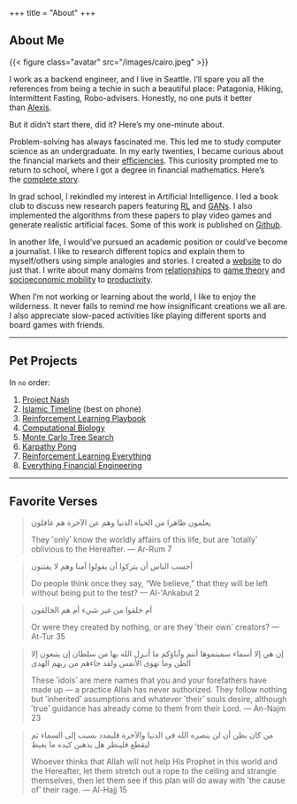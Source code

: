 +++
title = "About"
+++

## About Me

{{< figure class="avatar" src="/images/cairo.jpeg" >}}

I work as a backend engineer, and I live in Seattle. I’ll spare you all the references from being a techie in such a beautiful place: Patagonia, Hiking, Intermittent Fasting, Robo-advisers. Honestly, no one puts it better than [Alexis](https://twitter.com/yayalexisgay/status/1249057146051821568).

But it didn’t start there, did it? Here’s my one-minute about.

Problem-solving has always fascinated me. This led me to study computer science as an undergraduate. In my early twenties, I became curious about the financial markets and their [efficiencies](https://en.wikipedia.org/wiki/Efficient-market_hypothesis). This curiosity prompted me to return to school, where I got a degree in financial mathematics. Here’s the [complete story](https://www.projectnash.com/what-is-project-nash/).

In grad school, I rekindled my interest in Artificial Intelligence. I led a book club to discuss new research papers featuring [RL](https://en.wikipedia.org/wiki/Reinforcement_learning) and [GANs](https://en.wikipedia.org/wiki/Generative_adversarial_network). I also implemented the algorithms from these papers to play video games and generate realistic artificial faces. Some of this work is published on [Github](https://github.com/shehio).

In another life, I would’ve pursued an academic position or could’ve become a journalist. I like to research different topics and explain them to myself/others using simple analogies and stories. I created a [website](https://www.projectnash.com/about/) to do just that. I write about many domains from [relationships](https://www.projectnash.com/500-days-of-summer-and-attachment-theory/) to [game theory](https://www.projectnash.com/aliens-the-fermi-paradox-and-the-dark-forest-theory/) and [socioeconomic mobility](https://www.projectnash.com/the-great-gatsby-and-the-demise-of-the-american-dream/) to [productivity](https://www.projectnash.com/randy-pausch/).

When I’m not working or learning about the world, I like to enjoy the wilderness. It never fails to remind me how insignificant creations we all are. I also appreciate slow-paced activities like playing different sports and board games with friends.

---

## Pet Projects

In `no` order:
1. [Project Nash](https://www.projectnash.com)
2. [Islamic Timeline](https://islamictimeline.com) (best on phone)
3. [Reinforcement Learning Playbook](https://rlplaybook.com/)
4. [Computational Biology](https://github.com/shehio/Computational-Biology)
5. [Monte Carlo Tree Search](https://github.com/shehio/monte-carlo-tree-search)
6. [Karpathy Pong](https://github.com/shehio/Karpathy-Pong)
7. [Reinforcement Learning Everything](https://github.com/shehio/ReinforcementLearning)
8. [Everything Financial Engineering](https://github.com/shehio/Everything-Financial-Engineering)

---

## Favorite Verses

> يعلمون ظاهرا من الحياة الدنيا وهم عن الآخرة هم غافلون
> 
> They ˹only˺ know the worldly affairs of this life, but are ˹totally˺ oblivious to the Hereafter.
— Ar-Rum 7

> أحسب الناس أن يتركوا أن يقولوا آمنا وهم لا يفتنون
>
> Do people think once they say, “We believe,” that they will be left without being put to the test?
— Al-'Ankabut 2

> أم خلقوا من غير شيء أم هم الخالقون
>
> Or were they created by nothing, or are they ˹their own˺ creators?
— At-Tur 35

> إن هي إلا أسماء سميتموها أنتم وآباؤكم ما أنـزل الله بها من سلطان إن يتبعون إلا الظن وما تهوى الأنفس ولقد جاءهم من ربهم الهدى
>
> These ˹idols˺ are mere names that you and your forefathers have made up — a practice Allah has never authorized. They follow nothing but ˹inherited˺ assumptions and whatever ˹their˺ souls desire, although ˹true˺ guidance has already come to them from their Lord.
— An-Najm 23

> من كان يظن أن لن ينصره الله في الدنيا والآخرة فليمدد بسبب إلى السماء ثم ليقطع فلينظر هل يذهبن كيده ما يغيظ
>
> Whoever thinks that Allah will not help His Prophet in this world and the Hereafter, let them stretch out a rope to the ceiling and strangle themselves, then let them see if this plan will do away with ˹the cause of˺ their rage.
— Al-Hajj 15